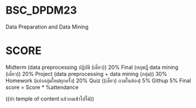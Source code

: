 # BSC_DPDM23
Data Preparation and Data Mining
# SCORE
Midterm (data preprocessing ปฏิบัติ (เดี่ยว)) 20%
Final (ทฤษฎี data mining (เดี่ยว)) 20%
Project (data preprocessing + data mining (กลุ่ม)) 30%
Homework (แบ่งกลุ่มใหม่ทุกครั้ง) 20%
Quiz ((เดี่ยว) ถามในห้อง) 5%
Githup 5%
Final score = Score * %attendance

((ทำ temple of content แล้วกดเข้าไปได้))

